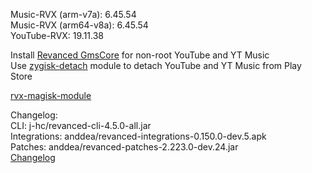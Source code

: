 Music-RVX (arm-v7a): 6.45.54  
Music-RVX (arm64-v8a): 6.45.54  
YouTube-RVX: 19.11.38  

Install [Revanced GmsCore](https://github.com/ReVanced/GmsCore/releases) for non-root YouTube and YT Music  
Use [zygisk-detach](https://github.com/j-hc/zygisk-detach) module to detach YouTube and YT Music from Play Store  

[rvx-magisk-module](https://github.com/LemonyOwO/rvx-magisk-module)  

Changelog:  
CLI: j-hc/revanced-cli-4.5.0-all.jar  
Integrations: anddea/revanced-integrations-0.150.0-dev.5.apk  
Patches: anddea/revanced-patches-2.223.0-dev.24.jar  
[Changelog](https://github.com/anddea/revanced-patches/releases/tag/vdev.24)  
